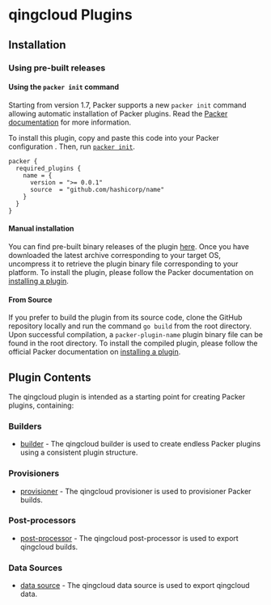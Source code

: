 # qingcloud Plugins

<!--
  Include a short overview about the plugin.

  This document is a great location for creating a table of contents for each
  of the components the plugin may provide. This document should load automatically
  when navigating to the docs directory for a plugin.

-->

## Installation

### Using pre-built releases

#### Using the `packer init` command

Starting from version 1.7, Packer supports a new `packer init` command allowing
automatic installation of Packer plugins. Read the
[Packer documentation](https://www.packer.io/docs/commands/init) for more information.

To install this plugin, copy and paste this code into your Packer configuration .
Then, run [`packer init`](https://www.packer.io/docs/commands/init).

```hcl
packer {
  required_plugins {
    name = {
      version = ">= 0.0.1"
      source  = "github.com/hashicorp/name"
    }
  }
}
```

#### Manual installation

You can find pre-built binary releases of the plugin [here](https://github.com/hashicorp/packer-plugin-name/releases).
Once you have downloaded the latest archive corresponding to your target OS,
uncompress it to retrieve the plugin binary file corresponding to your platform.
To install the plugin, please follow the Packer documentation on
[installing a plugin](https://www.packer.io/docs/extending/plugins/#installing-plugins).


#### From Source

If you prefer to build the plugin from its source code, clone the GitHub
repository locally and run the command `go build` from the root
directory. Upon successful compilation, a `packer-plugin-name` plugin
binary file can be found in the root directory.
To install the compiled plugin, please follow the official Packer documentation
on [installing a plugin](https://www.packer.io/docs/extending/plugins/#installing-plugins).


## Plugin Contents

The qingcloud plugin is intended as a starting point for creating Packer plugins, containing:

### Builders

- [builder](/docs/builders/qingcloud.mdx) - The qingcloud builder is used to create endless Packer
  plugins using a consistent plugin structure.

### Provisioners

- [provisioner](/docs/provisioners/provisioner-name.mdx) - The qingcloud provisioner is used to provisioner
  Packer builds.

### Post-processors

- [post-processor](/docs/post-processors/postprocessor-name.mdx) - The qingcloud post-processor is used to
  export qingcloud builds.

### Data Sources

- [data source](/docs/datasources/datasource-name.mdx) - The qingcloud data source is used to
  export qingcloud data.

